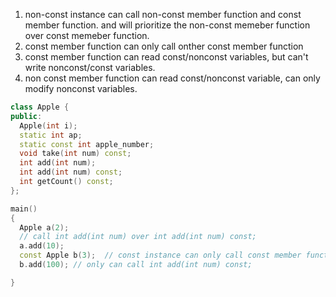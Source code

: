 1. non-const instance can call non-const member function and const member function. and will prioritize the non-const memeber function over const memeber function.
2. const member function can only call onther const member function  
3. const member function can read const/nonconst variables, but can't write nonconst/const variables.
4. non const member function can read const/nonconst variable, can only modify nonconst variables.

```cpp
class Apple {
public:
  Apple(int i);
  static int ap;
  static const int apple_number;
  void take(int num) const;
  int add(int num);
  int add(int num) const;
  int getCount() const;
};

main()
{
  Apple a(2);
  // call int add(int num) over int add(int num) const;
  a.add(10); 
  const Apple b(3);  // const instance can only call const member function. 
  b.add(100); // only can call int add(int num) const;

}

```